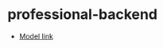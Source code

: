 # professional-backend

- [Model link](https://app.eraser.io/workspace/YtPqZ1VogxGy1jzIDkzj?origin=share)


